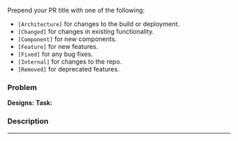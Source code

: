 Prepend your PR title with one of the following:
- `[Architecture]` for changes to the build or deployment.
- `[Changed]` for changes in existing functionality.
- `[Component]` for new components.
- `[Feature]` for new features.
- `[Fixed]` for any bug fixes.
- `[Internal]` for changes to the repo.
- `[Removed]` for deprecated features.

### Problem
<!-- Describe the problem -->

**Designs:** <!-- Link to design -->
**Task:** <!-- Link to task -->

### Description
<!-- Describe the changes made in this PR -->

---

<!-- Finished screenshots (if necessary): -->

